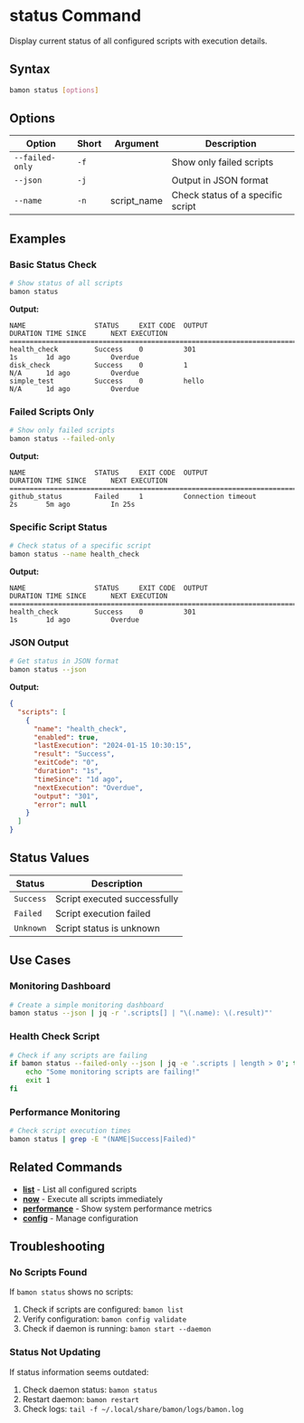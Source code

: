 # status Command

Display current status of all configured scripts with execution details.

## Syntax

```bash
bamon status [options]
```

## Options

| Option | Short | Argument | Description |
|--------|-------|----------|-------------|
| `--failed-only` | `-f` | | Show only failed scripts |
| `--json` | `-j` | | Output in JSON format |
| `--name` | `-n` | script_name | Check status of a specific script |

## Examples

### Basic Status Check

```bash
# Show status of all scripts
bamon status
```

**Output:**
```
NAME                 STATUS     EXIT CODE  OUTPUT                         DURATION TIME SINCE      NEXT EXECUTION      
=============================================================================================================================
health_check         Success    0          301                            1s       1d ago          Overdue             
disk_check           Success    0          1                              N/A      1d ago          Overdue             
simple_test          Success    0          hello                          N/A      1d ago          Overdue   
```

### Failed Scripts Only

```bash
# Show only failed scripts
bamon status --failed-only
```

**Output:**
```
NAME                 STATUS     EXIT CODE  OUTPUT                         DURATION TIME SINCE      NEXT EXECUTION      
=============================================================================================================================
github_status        Failed     1          Connection timeout             2s       5m ago          In 25s             
```

### Specific Script Status

```bash
# Check status of a specific script
bamon status --name health_check
```

**Output:**
```
NAME                 STATUS     EXIT CODE  OUTPUT                         DURATION TIME SINCE      NEXT EXECUTION      
=============================================================================================================================
health_check         Success    0          301                            1s       1d ago          Overdue             
```

### JSON Output

```bash
# Get status in JSON format
bamon status --json
```

**Output:**
```json
{
  "scripts": [
    {
      "name": "health_check",
      "enabled": true,
      "lastExecution": "2024-01-15 10:30:15",
      "result": "Success",
      "exitCode": "0",
      "duration": "1s",
      "timeSince": "1d ago",
      "nextExecution": "Overdue",
      "output": "301",
      "error": null
    }
  ]
}
```

## Status Values

| Status | Description |
|--------|-------------|
| `Success` | Script executed successfully |
| `Failed` | Script execution failed |
| `Unknown` | Script status is unknown |

## Use Cases

### Monitoring Dashboard

```bash
# Create a simple monitoring dashboard
bamon status --json | jq -r '.scripts[] | "\(.name): \(.result)"'
```

### Health Check Script

```bash
# Check if any scripts are failing
if bamon status --failed-only --json | jq -e '.scripts | length > 0'; then
    echo "Some monitoring scripts are failing!"
    exit 1
fi
```

### Performance Monitoring

```bash
# Check script execution times
bamon status | grep -E "(NAME|Success|Failed)"
```

## Related Commands

- **[list](list.md)** - List all configured scripts
- **[now](now.md)** - Execute all scripts immediately
- **[performance](performance.md)** - Show system performance metrics
- **[config](config.md)** - Manage configuration

## Troubleshooting

### No Scripts Found

If `bamon status` shows no scripts:

1. Check if scripts are configured: `bamon list`
2. Verify configuration: `bamon config validate`
3. Check if daemon is running: `bamon start --daemon`

### Status Not Updating

If status information seems outdated:

1. Check daemon status: `bamon status`
2. Restart daemon: `bamon restart`
3. Check logs: `tail -f ~/.local/share/bamon/logs/bamon.log`
